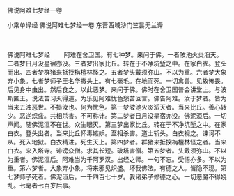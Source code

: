 佛说阿难七梦经一卷


小乘单译经
佛说阿难七梦经一卷
东晋西域沙门竺昙无兰译


　　

佛说阿难七梦经
　　阿难在舍卫国。有七种梦。来问于佛。一者陂池火炎滔天。二者梦日月没星宿亦没。三者梦出家比丘。转在于不净坑堑之中。在家白衣。登头而出。四者梦群猪来抵揬栴檀林怪之。五者梦头戴须弥山。不以为重。六者梦大象弃小象。七者梦师子王名华撒头上。有七毫毛。在地而死。一切禽兽。见故怖畏。后见身中虫出。然后食之。以此恶梦。来问于佛。佛时在舍卫国普会讲堂上。与波斯匿王。说法苦习灭得道。为乐见阿难忧色愁苦叵言。佛告阿难。汝于梦者。皆为当来五浊恶世。不损汝也。何为忧色。第一梦陂池火炎滔天者。当来比丘。善心转少。恶逆炽盛。共相杀害。不可称计。第二梦者日月没星宿亦没。佛泥洹后。一切声闻。随佛泥洹不在世。众生眼灭。第三梦出家比丘。转在于不净坑堑之中。在家白衣。登头出者。当来比丘怀毒嫉妒。至相杀害。道士斩头。白衣视之。谏诃不从。死入地狱。白衣精进。死生天上。第四梦者。群猪来抵揬栴檀林怪之者。当来白衣。来入塔寺。诽谤众僧。求其长短。破塔害僧。第五梦者。头戴须弥山。不以为重者。佛泥洹后。阿难当为千阿罗汉。出经之师。一句不忘。受悟亦多。不以为重。第六梦者。大象弃小象。将来邪见炽盛。坏我佛法。有德之人。皆隐不现。第七梦师子死者。佛泥洹后。一千四百七十岁。我诸弟子修德之心。一切恶魔不得娆乱。七毫者七百岁后事。


